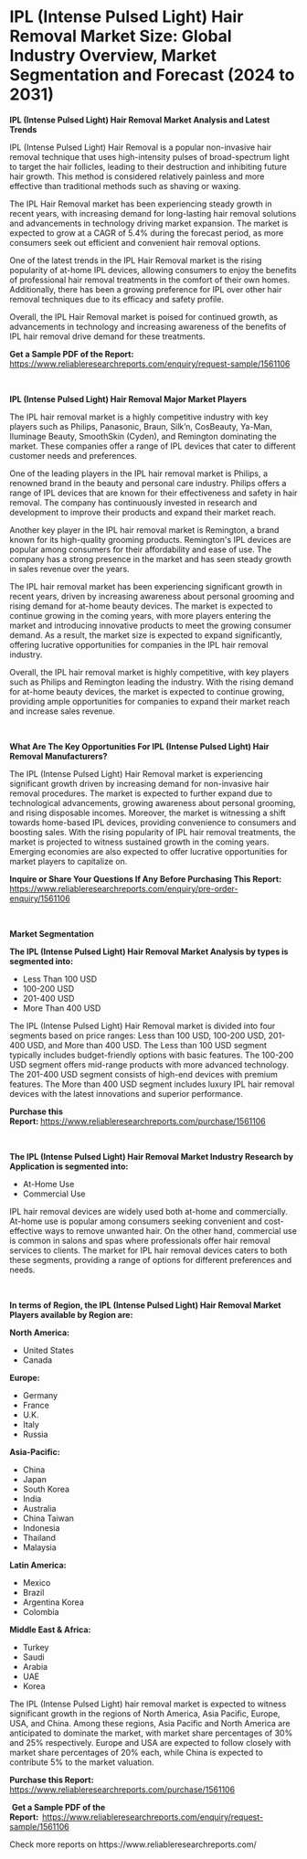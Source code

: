 <p><h1>IPL (Intense Pulsed Light) Hair Removal Market Size: Global Industry Overview, Market Segmentation and Forecast (2024 to 2031)</h1></p><p><strong>IPL (Intense Pulsed Light) Hair Removal Market Analysis and Latest Trends</strong></p>
<p><p>IPL (Intense Pulsed Light) Hair Removal is a popular non-invasive hair removal technique that uses high-intensity pulses of broad-spectrum light to target the hair follicles, leading to their destruction and inhibiting future hair growth. This method is considered relatively painless and more effective than traditional methods such as shaving or waxing.</p><p>The IPL Hair Removal market has been experiencing steady growth in recent years, with increasing demand for long-lasting hair removal solutions and advancements in technology driving market expansion. The market is expected to grow at a CAGR of 5.4% during the forecast period, as more consumers seek out efficient and convenient hair removal options.</p><p>One of the latest trends in the IPL Hair Removal market is the rising popularity of at-home IPL devices, allowing consumers to enjoy the benefits of professional hair removal treatments in the comfort of their own homes. Additionally, there has been a growing preference for IPL over other hair removal techniques due to its efficacy and safety profile.</p><p>Overall, the IPL Hair Removal market is poised for continued growth, as advancements in technology and increasing awareness of the benefits of IPL hair removal drive demand for these treatments.</p></p>
<p><strong>Get a Sample PDF of the Report:&nbsp;</strong> <a href="https://www.reliableresearchreports.com/enquiry/request-sample/1561106">https://www.reliableresearchreports.com/enquiry/request-sample/1561106</a></p>
<p>&nbsp;</p>
<p><strong>IPL (Intense Pulsed Light) Hair Removal Major Market Players</strong></p>
<p><p>The IPL hair removal market is a highly competitive industry with key players such as Philips, Panasonic, Braun, Silk’n, CosBeauty, Ya-Man, Iluminage Beauty, SmoothSkin (Cyden), and Remington dominating the market. These companies offer a range of IPL devices that cater to different customer needs and preferences.</p><p>One of the leading players in the IPL hair removal market is Philips, a renowned brand in the beauty and personal care industry. Philips offers a range of IPL devices that are known for their effectiveness and safety in hair removal. The company has continuously invested in research and development to improve their products and expand their market reach.</p><p>Another key player in the IPL hair removal market is Remington, a brand known for its high-quality grooming products. Remington's IPL devices are popular among consumers for their affordability and ease of use. The company has a strong presence in the market and has seen steady growth in sales revenue over the years.</p><p>The IPL hair removal market has been experiencing significant growth in recent years, driven by increasing awareness about personal grooming and rising demand for at-home beauty devices. The market is expected to continue growing in the coming years, with more players entering the market and introducing innovative products to meet the growing consumer demand. As a result, the market size is expected to expand significantly, offering lucrative opportunities for companies in the IPL hair removal industry.</p><p>Overall, the IPL hair removal market is highly competitive, with key players such as Philips and Remington leading the industry. With the rising demand for at-home beauty devices, the market is expected to continue growing, providing ample opportunities for companies to expand their market reach and increase sales revenue.</p></p>
<p>&nbsp;</p>
<p><strong>What Are The Key Opportunities For IPL (Intense Pulsed Light) Hair Removal Manufacturers?</strong></p>
<p><p>The IPL (Intense Pulsed Light) Hair Removal market is experiencing significant growth driven by increasing demand for non-invasive hair removal procedures. The market is expected to further expand due to technological advancements, growing awareness about personal grooming, and rising disposable incomes. Moreover, the market is witnessing a shift towards home-based IPL devices, providing convenience to consumers and boosting sales. With the rising popularity of IPL hair removal treatments, the market is projected to witness sustained growth in the coming years. Emerging economies are also expected to offer lucrative opportunities for market players to capitalize on.</p></p>
<p><strong>Inquire or Share Your Questions If Any Before Purchasing This Report:</strong> <a href="https://www.reliableresearchreports.com/enquiry/pre-order-enquiry/1561106">https://www.reliableresearchreports.com/enquiry/pre-order-enquiry/1561106</a></p>
<p>&nbsp;</p>
<p><strong>Market Segmentation</strong></p>
<p><strong>The IPL (Intense Pulsed Light) Hair Removal Market Analysis by types is segmented into:</strong></p>
<p><ul><li>Less Than 100 USD</li><li>100-200 USD</li><li>201-400 USD</li><li>More Than 400 USD</li></ul></p>
<p><p>The IPL (Intense Pulsed Light) Hair Removal market is divided into four segments based on price ranges: Less than 100 USD, 100-200 USD, 201-400 USD, and More than 400 USD. The Less than 100 USD segment typically includes budget-friendly options with basic features. The 100-200 USD segment offers mid-range products with more advanced technology. The 201-400 USD segment consists of high-end devices with premium features. The More than 400 USD segment includes luxury IPL hair removal devices with the latest innovations and superior performance.</p></p>
<p><strong>Purchase this Report:&nbsp;</strong><a href="https://www.reliableresearchreports.com/purchase/1561106">https://www.reliableresearchreports.com/purchase/1561106</a></p>
<p>&nbsp;</p>
<p><strong>The IPL (Intense Pulsed Light) Hair Removal Market Industry Research by Application is segmented into:</strong></p>
<p><ul><li>At-Home Use</li><li>Commercial Use</li></ul></p>
<p><p>IPL hair removal devices are widely used both at-home and commercially. At-home use is popular among consumers seeking convenient and cost-effective ways to remove unwanted hair. On the other hand, commercial use is common in salons and spas where professionals offer hair removal services to clients. The market for IPL hair removal devices caters to both these segments, providing a range of options for different preferences and needs.</p></p>
<p>&nbsp;</p>
<p><strong>In terms of Region, the IPL (Intense Pulsed Light) Hair Removal Market Players available by Region are:</strong></p>
<p>
    <p> <strong> North America: </strong>
        <ul>
            <li>United States</li>
            <li>Canada</li>
        </ul>
        </p> 
    <p> <strong> Europe: </strong>
        <ul>
            <li>Germany</li>
            <li>France</li>
            <li>U.K.</li>
            <li>Italy</li>
            <li>Russia</li>
        </ul>
        </p> 
    <p> <strong> Asia-Pacific: </strong>
        <ul>
            <li>China</li>
            <li>Japan</li>
            <li>South Korea</li>
            <li>India</li>
            <li>Australia</li>
            <li>China Taiwan</li>
            <li>Indonesia</li>
            <li>Thailand</li>
            <li>Malaysia</li>
        </ul>
        </p> 
    <p> <strong> Latin America: </strong>
        <ul>
            <li>Mexico</li>
            <li>Brazil</li>
            <li>Argentina Korea</li>
            <li>Colombia</li>
        </ul>
        </p> 
    <p> <strong> Middle East & Africa: </strong>
        <ul>
            <li>Turkey</li>
            <li>Saudi</li>
            <li>Arabia</li>
            <li>UAE</li>
            <li>Korea</li>
        </ul>
    </p>
    </p>
<p><p>The IPL (Intense Pulsed Light) hair removal market is expected to witness significant growth in the regions of North America, Asia Pacific, Europe, USA, and China. Among these regions, Asia Pacific and North America are anticipated to dominate the market, with market share percentages of 30% and 25% respectively. Europe and USA are expected to follow closely with market share percentages of 20% each, while China is expected to contribute 5% to the market valuation.</p></p>
<p><strong>Purchase this Report: </strong><a href="https://www.reliableresearchreports.com/purchase/1561106">https://www.reliableresearchreports.com/purchase/1561106</a></p>
<p>&nbsp;<strong>Get a Sample PDF of the Report:&nbsp;&nbsp;</strong><a href="https://www.reliableresearchreports.com/enquiry/request-sample/1561106">https://www.reliableresearchreports.com/enquiry/request-sample/1561106</a></p>
<p><strong></strong></p>
<p>Check more reports on https://www.reliableresearchreports.com/</p>